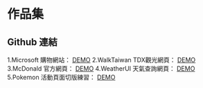 # 作品集

## Github 連結
1.Microsoft 購物網站： [DEMO](https://github.com/yhes9604/Microsoft)
2.WalkTaiwan TDX觀光網頁： [DEMO](https://github.com/yhes9604/WalkTaiwan)
3.McDonald 官方網頁： [DEMO](https://github.com/yhes9604/McDonald)
4.WeatherUI 天氣查詢網頁： [DEMO](https://github.com/yhes9604/WeatherUI)
5.Pokemon 活動頁面切版練習： [DEMO](https://github.com/yhes9604/Pokemon)


